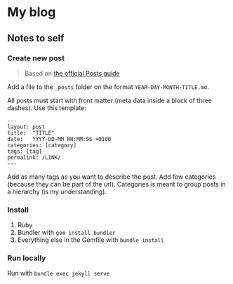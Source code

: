 # My blog

## Notes to self

### Create new post

> Based on [the official Posts guide](https://jekyllrb.com/docs/posts/)

Add a file to the `_posts` folder on the format `YEAR-DAY-MONTH-TITLE.md`.

All posts must start with front matter (meta data inside a block of three dashes). Use this template:

```text
---
layout: post
title:  "TITLE"
date:   YYYY-DD-MM HH:MM:SS +0100
categories: [category]
tags: [tag]
permalink: /LINK/
---
```

Add as many tags as you want to describe the post. Add few categories (because they can be part of the url). Categories is meant to group posts in a hierarchy (is my understanding).

### Install

1. Ruby
2. Bundler with `gem install bundler`
3. Everything else in the Gemfile with `bundle install`

### Run locally

Run with `bundle exec jekyll serve`

